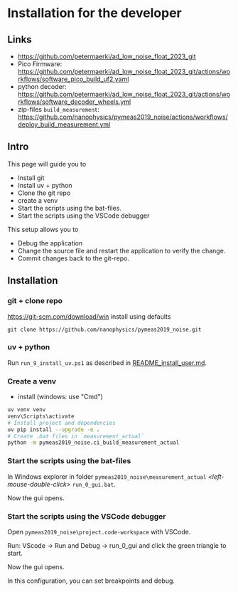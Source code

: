 # Installation for the developer

## Links

* https://github.com/petermaerki/ad_low_noise_float_2023_git
* Pico Firmware: https://github.com/petermaerki/ad_low_noise_float_2023_git/actions/workflows/software_pico_build_uf2.yaml
* python decoder: https://github.com/petermaerki/ad_low_noise_float_2023_git/actions/workflows/software_decoder_wheels.yml
* zip-files `build_measurement`: https://github.com/nanophysics/pymeas2019_noise/actions/workflows/deploy_build_measurement.yml

## Intro

This page will guide you to
* Install git
* Install uv + python
* Clone the git repo
* create a venv
* Start the scripts using the bat-files.
* Start the scripts using the VSCode debugger

This setup allows you to
* Debug the application
* Change the source file and restart the application to verify the change.
* Commit changes back to the git-repo.

## Installation

### git + clone repo

https://git-scm.com/download/win
install using defaults

`git clone https://github.com/nanophysics/pymeas2019_noise.git`

### uv + python

Run `run_9_install_uv.ps1` as described in [README_install_user.md](README_install_user.md).

### Create a venv

* install (windows: use "Cmd")

```bash
uv venv venv
venv\Scripts\activate
# Install project and dependencies
uv pip install --upgrade -e .
# Create .bat files in `measurement_actual`
python -m pymeas2019_noise.ci_build_measurement_actual
```

### Start the scripts using the bat-files

In Windows explorer in folder `pymeas2019_noise\measurement_actual` *\<left-mouse-double-click\>* `run_0_gui.bat`.

Now the gui opens.

### Start the scripts using the VSCode debugger

Open `pymeas2019_noise\project.code-workspace` with VSCode.

Run: VScode -> Run and Debug -> run_0_gui and click the green triangle to start.

Now the gui opens.

In this configuration, you can set breakpoints and debug.
